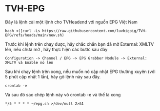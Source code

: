# TVH-EPG

Đây là lệnh cài một lệnh cho TVHeadend với nguồn EPG Việt Nam
```
bash <([curl -Ls https://raw.githubusercontent.com/luvbigpig/TVH-EPG/refs/heads/main/new.sh)
```
Trước khi lệnh trên chạy được, hãy chắc chắn bạn đã mở External: XMLTV lên, nếu chưa mở , hãy thực hiện các bước sau đây
```
Configuration -> Channel / EPG -> EPG Grabber Module -> External: XMLTV và Enable nó lên
```
Sau khi chạy lệnh trên xong, nếu muốn nó cập nhật EPG thường xuyên (với 5 phút cập nhật 1 lần), hãy gõ lệnh này sau đây.
```
crontab -e
```
Và sau đó sao chép lệnh này vô crontab -e và thế là xong
```
*/5 * * * * ~/epg.sh >/dev/null 2>&1
